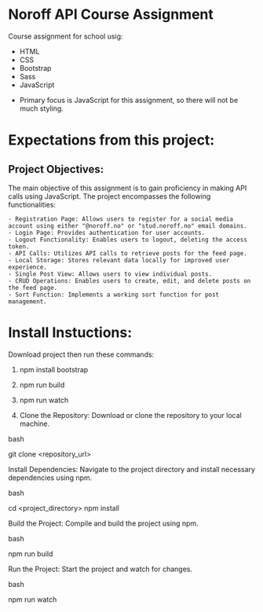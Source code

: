# Noroff API Course Assignment

Course assignment for school usig:

- HTML 
- CSS
- Bootstrap
- Sass
- JavaScript

* Primary focus is JavaScript for this assignment, so there will not be much styling.

# Expectations from this project:


## Project Objectives:

The main objective of this assignment is to gain proficiency in making API calls using JavaScript. The project encompasses the following functionalities:

    - Registration Page: Allows users to register for a social media account using either "@noroff.no" or "stud.noroff.no" email domains.
    - Login Page: Provides authentication for user accounts.
    - Logout Functionality: Enables users to logout, deleting the access token.
    - API Calls: Utilizes API calls to retrieve posts for the feed page.
    - Local Storage: Stores relevant data locally for improved user experience.
    - Single Post View: Allows users to view individual posts.
    - CRUD Operations: Enables users to create, edit, and delete posts on the feed page.
    - Sort Function: Implements a working sort function for post management.
    

# Install Instuctions:

Download project then run these commands:

1. npm install bootstrap
2. npm run build
3. npm run watch

4. Clone the Repository: Download or clone the repository to your local machine.

bash

git clone <repository_url>

Install Dependencies: Navigate to the project directory and install necessary dependencies using npm.

bash

cd <project_directory>
npm install

Build the Project: Compile and build the project using npm.

bash

npm run build

Run the Project: Start the project and watch for changes.

bash

npm run watch
